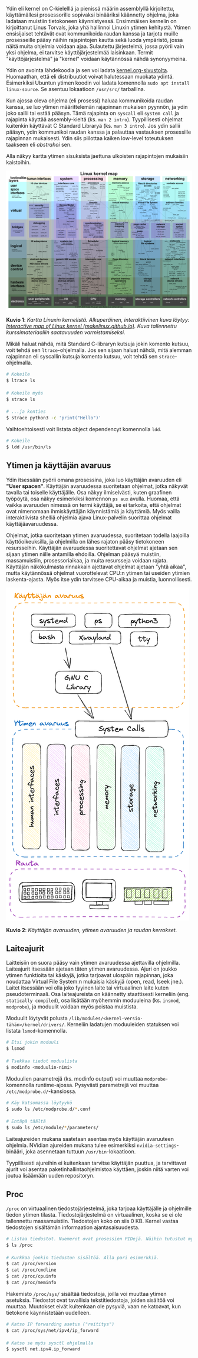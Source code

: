 Ydin eli kernel on C-kielelllä ja pienissä määrin assemblyllä kirjoitettu, käyttämällesi prosessorille sopivaksi binääriksi käännetty ohjelma, joka ladataan muistiin tietokoneen käynnistyessä. Ensimmäisen kernelin on kirjoittanut Linus Torvals, joka yhä hallinnoi Linuxin ytimen kehitystä. Ytimen ensisijaiset tehtävät ovat kommunikoida raudan kanssa ja tarjota muille prosesseille pääsy näihin rajapintojen kautta sekä luoda ympäristö, jossa näitä muita ohjelmia voidaan ajaa. Sulautettu järjestelmä, jossa pyörii vain yksi ohjelma, ei tarvitse käyttöjärjestelmää laisinkaan. Termit "käyttöjärjestelmä" ja "kernel" voidaan käytännössä nähdä synonyymeina.

Ydin on avointa lähdekoodia ja sen voi ladata [kernel.org-sivustolta](https://kernel.org/). Huomaathan, että eli distribuutiot voivat halutessaan muokata ydintä. Esimerkiksi Ubuntun ytimen koodin voi ladata komennolla `sudo apt install linux-source`. Se asentuu lokaatioon `/usr/src/` tarballina.

Kun ajossa oleva ohjelma (eli prosessi) haluaa kommunikoida raudan kanssa, se luo ytimen määrittelemän rajapinnan mukaisen pyynnön, ja ydin joko sallii tai estää pääsyn. Tämä rajapinta on `syscall` eli `system call` ja rajapinta käyttää assembly-kieltä (ks. `man 2 intro`). Tyypillisesti ohjelmat kuitenkin käyttävät C Standard Libraryä (ks. `man 3 intro`).  Jos ydin sallii pääsyn, ydin kommunikoi raudan kanssa ja palauttaa vastauksen prosessille rajapinnan mukaisesti. Ydin siis piilottaa kaiken low-level toteutuksen taakseen eli *abstrahoi* sen.

Alla näkyy kartta ytimen sisuksista jaettuna ulkoisten rajapintojen mukaisiin kaistoihin.

![Linux Kernel Map](../images/linux-kernel-map.png)

**Kuvio 1**: *Kartta Linuxin kernelistä. Alkuperäinen, interaktiivinen kuva löytyy: [Interactive map of Linux kernel (makelinux.github.io)](https://makelinux.github.io/kernel/map/). Kuva tallennettu kurssimateriaaliin saatavuuden varmistamiseksi.*

Mikäli haluat nähdä, mitä Standard C-libraryn kutsuja jokin komento kutsuu, voit tehdä sen `ltrace`-ohjelmalla. Jos sen sijaan haluat nähdä, mitä alemman rajapinnan eli syscallin kutsuja komento kutsuu, voit tehdä sen `strace`-ohjelmalla.

```bash title="Bash"
# Kokeile
$ ltrace ls

# Kokeile myös
$ strace ls

# ...ja kenties
$ strace python3 -c 'print("Hello")'
```

Vaihtoehtoisesti voit listata object dependencyt komennolla `ldd`.

```bash title="Bash"
# Kokeile
$ ldd /usr/bin/ls
```


## Ytimen ja käyttäjän avaruus

Ydin itsessään pyörii omana prosessina, joka luo käyttäjän avaruuden eli **"User spacen"**. Käyttäjän avaruudessa suoritetaan ohjelmat, jotka näkyvät tavalla tai toiselle käyttäjälle. Osa näkyy ilmiselvästi, kuten graafinen työpöytä, osa näkyy esimerkiksi komennon `ps aux` avulla. Huomaa, että vaikka avaruuden nimessä on termi käyttäjä, se ei tarkoita, että ohjelmat ovat nimenomaan ihmiskäyttäjän käynnistämiä ja käyttämiä. Myös vailla interaktiivista shelliä ohjelmia ajava Linux-palvelin suorittaa ohjelmat käyttäjäavaruudessa.

Ohjelmat, jotka suoritetaan ytimen avaruudessa, suoritetaan todella laajoilla käyttöoikeuksilla, ja ohjelmilla on lähes rajaton pääsy tietokoneen resursseihin. Käyttäjän avaruudessa suoritettavat ohjelmat ajetaan sen sijaan ytimen niille antamilla ehdoilla. Ohjelman pääsyä muistiin, massamuistiin, prosessoriaikaa, ja muita resursseja voidaan rajata. Käyttäjän näkökulmasta rinnakkain ajettavat ohjelmat ajetaan "yhtä aikaa", mutta käytännössä ohjelmat vuorottelevat CPU:n ytimen tai useiden ytimien laskenta-ajasta. Myös itse ydin tarvitsee CPU-aikaa ja muistia, luonnollisesti.

![user-space_kernel-space](../images/user-space_kernel-space.png)

**Kuvio 2**: *Käyttäjän avaruuden, ytimen avaruuden ja raudan kerrokset.*



## Laiteajurit

Laitteisiin on suora pääsy vain ytimen avaruudessa ajettavilla ohjelmilla. Laiteajurit itsessään ajetaan täten ytimen avaruudessa. Ajuri on joukko ytimen funktioita tai käskyjä, jotka tarjoavat ulospäin rajapinnan, joka noudattaa Virtual File System:n mukaisia käskyjä (open, read, lseek jne.). Laitet itsessään voi olla joko fyyinen laite tai virtuaalinen laite kuten pseudoterminaali. Osa laiteajureista on käännetty staattisesti kerneliin (eng. `statically compiled`), osa lisätään myöhemmin moduuleina (ks. `insmod`, `modprobe`), ja moduulit voidaan myös poistaa muistista.

Moduulit löytyvät polusta `/lib/modules/<kernel-versio-tähän>/kernel/drivers/`. Kerneliin ladatujen moduuleiden statuksen voi listata `lsmod`-komennolla.

```bash title="Bash"
# Etsi jokin moduuli
$ lsmod

# Tsekkaa tiedot moduulista
$ modinfo <moduulin-nimi>
```

Moduulien parametrejä (ks. modinfo output) voi muuttaa `modprobe`-komennolla runtime-ajossa. Pysyvästi parametrejä voi muuttaa `/etc/modprobe.d/`-kansiossa.

```bash title="Bash"
# Käy katsomassa löytyykö
$ sudo ls /etc/modprobe.d/*.conf

# Entäpä täältä
$ sudo ls /etc/module/*/parameters/
```

Laiteajureiden mukana saatetaan asentaa myös käyttäjän avaruuteen ohjelmia. NVidian ajureiden mukana tulee esimerkiksi `nvidia-settings`-binääri, joka asennetaan tuttuun `/usr/bin`-lokaatioon.

Tyypillisesti ajureihin ei kuitenkaan tarvitse käyttäjän puuttua, ja tarvittavat ajurit voi asentaa paketinhallintaohjelmistoa käyttäen, joskin niitä varten voi joutua lisäämään uuden repositoryn.

## Proc

`/proc` on virtuaalinen tiedostojärjestelmä, joka tarjoaa käyttäjälle ja ohjelmille tiedon ytimen tilasta. Tiedostojärjestelmä on virtuaalinen, koska se ei ole tallennettu massamuistiin. Tiedostojen koko on siis 0 KB. Kernel vastaa tiedostojen sisältämän informaation ajantasaisuudesta.

```bash title="Bash"
# Listaa tiedostot. Nuemerot ovat prosessien PIDejä. Näihin tutustut myöhemmissä luvuissa.
$ ls /proc

# Kurkkaa jonkin tiedoston sisältöä. Alla pari esimerkkiä.
$ cat /proc/version
$ cat /proc/cmdline
$ cat /proc/cpuinfo
$ cat /proc/meminfo
```

Hakemisto `/proc/sys/` sisältää tiedostoja, joilla voi muuttaa ytimen asetuksia. Tiedostot ovat tavallisia tekstitiedostoja, joiden sisältöä voi muuttaa. Muutokset eivät kuitenkaan ole pysyviä, vaan ne katoavat, kun tietokone käynnistetään uudelleen.

```bash title="Bash"
# Katso IP forwarding asetus ("reititys")
$ cat /proc/sys/net/ipv4/ip_forward

# Katso se myös sysctl ohjelmalla
$ sysctl net.ipv4.ip_forward
```
